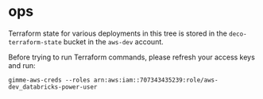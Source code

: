 # ops

Terraform state for various deployments in this tree is stored in the `deco-terraform-state` bucket in the `aws-dev` account.

Before trying to run Terraform commands, please refresh your access keys and run:

```
gimme-aws-creds --roles arn:aws:iam::707343435239:role/aws-dev_databricks-power-user
```
